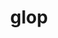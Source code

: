 ---
category: 4-letters
denotation: null
name: glop
reference_link: https://www.etymonline.com/word/glop
root_language: null
root_name: null
title: glop
type: free
word_sums:
- respelling: glop
  sum: 'Glop + '
---